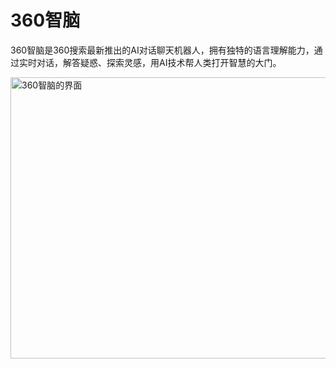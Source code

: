 # 360智脑

360智脑是360搜索最新推出的AI对话聊天机器人，拥有独特的语言理解能力，通过实时对话，解答疑惑、探索灵感，用AI技术帮人类打开智慧的大门。

<a class="js" href="https://ai-bot.cn/wp-content/uploads/2023/06/ai-360-chat-demo.jpg" data-fancybox="fancybox" data-caption="360智脑的界面"><img class="alignnone size-full wp-image-2753 loaded" src="https://ai-bot.cn/wp-content/uploads/2023/06/ai-360-chat-demo.jpg" alt="360智脑的界面" width="800" height="450" data-src="https://ai-bot.cn/wp-content/uploads/2023/06/ai-360-chat-demo.jpg" data-was-processed="true" /></a>